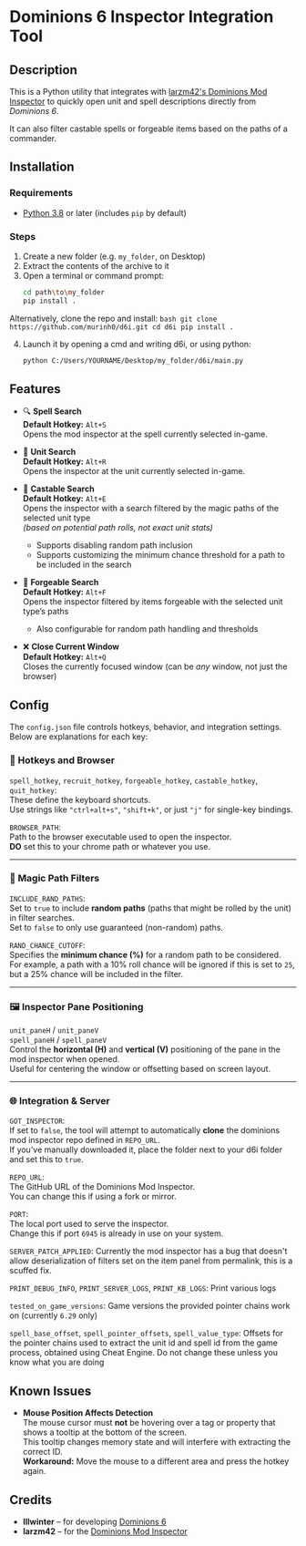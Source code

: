 # Dominions 6 Inspector Integration Tool

## Description

This is a Python utility that integrates with [larzm42's Dominions Mod Inspector](https://github.com/larzm42/dom6inspector) to quickly open unit and spell descriptions directly from *Dominions 6*.

It can also filter castable spells or forgeable items based on the paths of a commander.

## Installation

### Requirements

- [Python 3.8](https://www.python.org/downloads/) or later (includes `pip` by default)

### Steps

1. Create a new folder (e.g. `my_folder`, on Desktop)
2. Extract the contents of the archive to it
3. Open a terminal or command prompt:
   ```bash
   cd path\to\my_folder
   pip install .
    ```

Alternatively, clone the repo and install:
    ```bash
    git clone https://github.com/murinh0/d6i.git
    cd d6i
    pip install .
    ```

4. Launch it by opening a cmd and writing d6i, or using python:
    ```bash
    python C:/Users/YOURNAME/Desktop/my_folder/d6i/main.py
    ```

## Features

- 🔍 **Spell Search**  
  **Default Hotkey:** `Alt+S`  
  Opens the mod inspector at the spell currently selected in-game.

- 👥 **Unit Search**  
  **Default Hotkey:** `Alt+R`  
  Opens the inspector at the unit currently selected in-game.

- 🧙 **Castable Search**  
  **Default Hotkey:** `Alt+E`  
  Opens the inspector with a search filtered by the magic paths of the selected unit type  
  *(based on potential path rolls, not exact unit stats)*  
  - Supports disabling random path inclusion  
  - Supports customizing the minimum chance threshold for a path to be included in the search

- 🔨 **Forgeable Search**  
  **Default Hotkey:** `Alt+F`  
  Opens the inspector filtered by items forgeable with the selected unit type’s paths  
  - Also configurable for random path handling and thresholds

- ❌ **Close Current Window**  
  **Default Hotkey:** `Alt+Q`  
  Closes the currently focused window (can be *any* window, not just the browser)

## Config

The `config.json` file controls hotkeys, behavior, and integration settings. Below are explanations for each key:

### 🔑 Hotkeys and Browser 

`spell_hotkey`, `recruit_hotkey`, `forgeable_hotkey`, `castable_hotkey`, `quit_hotkey`:  
These define the keyboard shortcuts.  
Use strings like `"ctrl+alt+s"`, `"shift+k"`, or just `"j"` for single-key bindings.

`BROWSER_PATH`:  
Path to the browser executable used to open the inspector.  
**DO** set this to your chrome path or whatever you use.

---

### 🔮 Magic Path Filters

`INCLUDE_RAND_PATHS`:  
Set to `true` to include **random paths** (paths that might be rolled by the unit) in filter searches.  
Set to `false` to only use guaranteed (non-random) paths.

`RAND_CHANCE_CUTOFF`:  
Specifies the **minimum chance (%)** for a random path to be considered.  
For example, a path with a 10% roll chance will be ignored if this is set to `25`,  
but a 25% chance will be included in the filter.

---

### 🖼️ Inspector Pane Positioning

`unit_paneH` / `unit_paneV`  
`spell_paneH` / `spell_paneV`  
Control the **horizontal (H)** and **vertical (V)** positioning of the pane in the mod inspector  when opened.  
Useful for centering the window or offsetting based on screen layout.

---

### 🌐 Integration & Server

`GOT_INSPECTOR`:  
If set to `false`, the tool will attempt to automatically **clone** the dominions mod inspector repo defined in `REPO_URL`.  
If you've manually downloaded it, place the folder next to your d6i folder and set this to `true`.

`REPO_URL`:  
The GitHub URL of the Dominions Mod Inspector.  
You can change this if using a fork or mirror.

`PORT`:  
The local port used to serve the inspector.  
Change this if port `6945` is already in use on your system.

`SERVER_PATCH_APPLIED`:
Currently the mod inspector has a bug that doesn't allow deserialization of filters set on the item panel from permalink, this is a scuffed fix.

`PRINT_DEBUG_INFO`, `PRINT_SERVER_LOGS`, `PRINT_KB_LOGS`:
Print various logs 

`tested_on_game_versions`:
Game versions the provided pointer chains work on (currently `6.29` only)

`spell_base_offset`, `spell_pointer_offsets`, `spell_value_type`:
Offsets for the pointer chains used to extract the unit id and spell id from the game process, obtained using Cheat Engine.
Do not change these unless you know what you are doing


## Known Issues

- **Mouse Position Affects Detection**  
  The mouse cursor must **not** be hovering over a tag or property that shows a tooltip at the bottom of the screen.  
  This tooltip changes memory state and will interfere with extracting the correct ID.  
  **Workaround:** Move the mouse to a different area and press the hotkey again.

## Credits

- **Illwinter** – for developing [Dominions 6](https://www.illwinter.com/dom6/)
- **larzm42** – for the [Dominions Mod Inspector](https://github.com/larzm42/dom6inspector)
